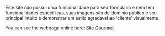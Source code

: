 Este site não possui uma funcionalidade para seu formulario e nem tem funcionalidades especificas, suas imagens são de dominio público e seu principal intuito é demonstrar um estilo agradavel ao 'cliente' visualmente.

You can see the webpage online here: <a href="https://diegocastro1087.github.io/Gourmet-Restaurant-Project/">Site Gourmet</a>
